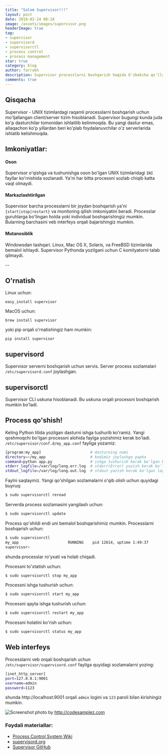 ```yaml
---
title: "Salom Supervisor!!!"
layout: post
date: 2018-02-24 00:18
image: /assets/images/supervisor.png
headerImage: true
tag:
- supervisor
- supervisord
- supervisorctl
- process control
- process management
star: true
category: blog
author: farrukh
description: Supervisor processlarni boshqarish haqida O'zbekcha qo'llanma.
comments: true
---
```


## Qisqacha
Supervisor - UNIX tizimlardagi raqamli processlarni boshqarish uchun mo'ljallangan client/server tizim hisoblanadi.
Supervisor bugungi kunda juda ko'p dasturchilar tomonidan ishlatilib kelinmoqda. Bu yangi dastur emas, allaqachon ko'p yillardan
beri ko'plab foydalanuvchilar o'z serverlarida ishlatib kelishmoqda.

## Imkoniyatlar:
#### Oson
Supervisor o'qishga va tushunishga oson bo'lgan UNIX tizimlaridagi `INI` fayllar ko'rnishida sozlanadi. Ya'ni har bitta processni 
sozlab chiqib katta vaqt olmaydi.

#### Markazlashtirilgan
Supervisor barcha processlarni bir joydan boshqarish ya'ni `{start|stop|restart}` va monitoring qilish imkoniyatini beradi.
Processlar guruhlarga bo'lingan holda yoki individual boshqarishingiz mumkin. Bularning barchasini veb interfeys orqali bajarishingiz
mumkin.

#### Mutanosiblik
Windowsdan tashqari. Linux, Mac OS X, Solaris, va FreeBSD tizimlarida bemalol ishlaydi. Supervisor Pythonda yozilgani
uchun C komilyatorni talab qilmaydi.

--
## O'rnatish
Linux uchun:

    easy_install supervisor
    
MacOS uchun:

    brew install supervisor
    
    
yoki pip orqali o'rnatishingiz ham mumkin:

    pip install supervisor



## supervisord
Supervisor serverni boshqarish uchun servis. Server process sozlamalari `/etc/supervisord.conf` joylashgan.

## supervisorctl
Supervisor CLI uskuna hisoblanadi. Bu uskuna orqali processni boshqarish mumkin bo'ladi.


## Process qo'shish!
Keling Python tilida yozilgan dasturni ishga tushurib ko'ramiz.
Yangi qoshmoqchi bo'lgan processni alohida faylga yozishimiz kerak bo'ladi. `/etc/supervisor/conf.d/my_app.conf` fayliga yozamiz:

```bash
[program:my_app]                      # dasturning nomi
directory=~/my_app                    # kodimiz joylashga papka
command=python app.py                 # ishga tushurish kerak bo'lgan buyruq
stderr_logfile=/var/log/long.err.log  # stderr(Error) yozish kerak bo'lgan log fayl
stdout_logfile=/var/log/long.out.log  # stdout yozish kerak bo'lgan log fayl
```
Faylni saqlaymiz. Yangi qo'shilgan sozlamalarni o'qib olish uchun quyidagi buyruq:
```bash
$ sudo supervisorctl reread
```
Serverda process sozlamasini yangilash uchun:
```bash
$ sudo supervisorctl update
```
Process qo'shildi endi uni bemalol boshqarishimiz mumkin. Processlarni boshqarish uchun:
```bash
$ sudo supervisorctl
my_app                      RUNNING    pid 12614, uptime 1:49:37
supervisor>
```
shunda processlar ro'yxati va holati chiqadi.

Processni to'xtatish uchun:
```bash
$ sudo supervisorctl stop my_app
```

Processni ishga tushurish uchun:
```bash
$ sudo supervisorctl start my_app
```

Processni qayta ishga tushurish uchun:
```bash
$ sudo supervisorctl restart my_app
```

Processni holatini ko'rish uchun:
```bash
$ sudo supervisorctl status my_app
```

## Web interfeys
Processlarni veb orqali boshqarish uchun `/etc/supervisor/supervisord.conf` fayliga quyidagi sozlamalarni yozing:
```bash
[inet_http_server]
port=127.0.0.1:9001
username=admin
password=1123
```
shunda http://localhost:9001 orqali `admin` logini va `123` paroli bilan kirishingiz mumkin.

![Screenshot](http://farrukh.me/assets/images/supervisor.png)
photo by http://codesamplez.com

### Foydali materiallar:
* [Process Control System Wiki](https://en.wikipedia.org/wiki/Process_control)
* [supervisord.org](http://supervisord.org/index.html)
* [Supervisor GitHub](https://github.com/Supervisor/supervisor)




